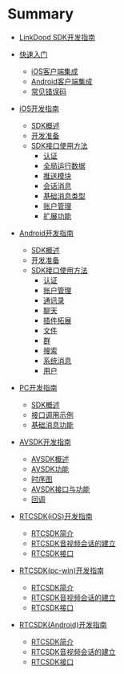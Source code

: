 # Summary
* [LinkDood SDK开发指南](README.md)
* [快速入门](QuickGuide/QuickGuide.md)
    * [iOS客户端集成](QuickGuide/QuickiOS.md)
    * [Android客户端集成](QuickGuide/QuickAndroid.md)
	* [常见错误码](QuickGuide/ErrorCode.md)
* [iOS开发指南]()
    * [SDK概述](iOS/describe.md)
    * [开发准备](iOS/prepare.md)
    * [SDK接口使用方法]()
    	* [认证](iOS/auth.md)
    	* [全局运行数据](iOS/auth.md#全局运行数据)
    	* [推送模块](iOS/auth.md#推送模块)
    	* [会话消息](iOS/chatMessage.md)
    	* [基础消息类型](iOS/chatMessage.md#基础消息类型)
    	* [账户管理](iOS/account.md)
    	* [扩展功能](iOS/account.md#扩展功能)

* [Android开发指南]()
	 * [SDK概述](Android/describe.md)
	 * [开发准备](Android/prepare.md)
	 * [SDK接口使用方法]()
	 	* [认证](Android/auth.md)
	 	* [账户管理](Android/account.md#账户管理)
	 	* [通讯录](Android/contact.md#通讯录)
	 	* [聊天](Android/chat.md)
	 	* [插件拓展](Android/ext.md#插件拓展)
	 	* [文件](Android/file.md#文件)
	 	* [群](Android/group.md#群)
	 	* [搜索](Android/search.md#搜索)
	 	* [系统消息](Android/sysMsg.md#系统消息)
	 	* [用户](Android/user.md#用户)

* [PC开发指南]()
	 * [SDK概述](PC/describe.md)
	 * [接口调用示例](PC/describe.md#接口调用示例)
	 * [基础消息功能](PC/basic.md)

* [AVSDK开发指南](AVSDK/AVSDK.md)
     * [AVSDK概述](AVSDK/AVSDK.md#AVSDK概述)
	 * [AVSDK功能](AVSDK/AVSDK.md#AVSDK功能)
 	 * [时序图](AVSDK/AVSDK.md#时序图)
	 * [AVSDK接口与功能](AVSDK/AVSDK.md#AVSDK接口与功能)
	 * [回调](AVSDK/AVSDK.md#回调)
* [RTCSDK(iOS)开发指南](AVSDK/RTCSDK(IOS).md)
	 * [RTCSDK简介](AVSDK/RTCSDK(IOS).md#RTCSDK简介)
	 * [RTCSDK音视频会话的建立](AVSDK/RTCSDK(IOS).md#RTCSDK音视频会话的建立)
	 * [RTCSDK接口](AVSDK/RTCSDK(IOS).md#RTCSDK接口)	
* [RTCSDK(pc-win)开发指南](AVSDK/RTCSDK(pc-win).md)
	 * [RTCSDK简介](AVSDK/RTCSDK(pc-win).md#RTCSDK简介)
	 * [RTCSDK音视频会话的建立](AVSDK/RTCSDK(pc-win).md#RTCSDK音视频会话的建立)
	 * [RTCSDK接口](AVSDK/RTCSDK(pc-win).md#RTCSDK接口)	
* [RTCSDK(Android)开发指南](AVSDK/RTCSDK(Android).md)
	 * [RTCSDK简介](AVSDK/RTCSDK(Android).md#RTCSDK简介)
	 * [RTCSDK音视频会话的建立](AVSDK/RTCSDK(Android).md#RTCSDK音视频会话的建立)
	 * [RTCSDK接口](AVSDK/RTCSDK(Android).md#RTCSDK接口)	